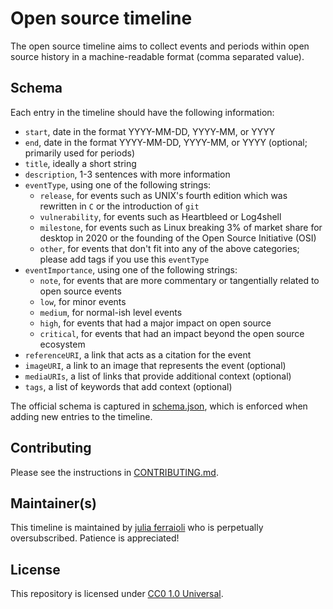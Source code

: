# Open source timeline

The open source timeline aims to collect events and periods within open source history in a machine-readable format (comma separated value).

## Schema

Each entry in the timeline should have the following information:

- `start`, date in the format YYYY-MM-DD, YYYY-MM, or YYYY
- `end`, date in the format YYYY-MM-DD, YYYY-MM, or YYYY (optional; primarily used for periods)
- `title`, ideally a short string
- `description`, 1-3 sentences with more information
- `eventType`, using one of the following strings:
  - `release`, for events such as UNIX's fourth edition which was rewritten in `C` or the introduction of `git`
  - `vulnerability`, for events such as Heartbleed or Log4shell
  - `milestone`, for events such as Linux breaking 3% of market share for desktop in 2020 or the founding of the Open Source Initiative (OSI)
  - `other`, for events that don't fit into any of the above categories; please add tags if you use this `eventType`
- `eventImportance`, using one of the following strings:
  - `note`, for events that are more commentary or tangentially related to open source events
  - `low`, for minor events
  - `medium`, for normal-ish level events
  - `high`, for events that had a major impact on open source
  - `critical`, for events that had an impact beyond the open source ecosystem
- `referenceURI`, a link that acts as a citation for the event
- `imageURI`, a link to an image that represents the event (optional)
- `mediaURIs`, a list of links that provide additional context (optional)
- `tags`, a list of keywords that add context (optional)

The official schema is captured in [schema.json](schema.json), which is enforced when adding new entries to the timeline.

## Contributing

Please see the instructions in [CONTRIBUTING.md](CONTRIBUTING.md).

## Maintainer(s)

This timeline is maintained by [julia ferraioli](https://github.com/juliaferraioli) who is perpetually oversubscribed. Patience is appreciated!

## License

This repository is licensed under [CC0 1.0 Universal](LICENSE).
